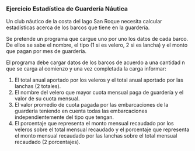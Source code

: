 ### Ejercicio Estadística de Guardería Náutica

Un club náutico de la costa del lago San Roque necesita calcular estadísticas acerca de los barcos que tiene en la guardería.

Se pretende un programa que cargue uno por uno los datos de cada barco. De ellos se sabe el nombre, el tipo (1 si es velero, 2 si es lancha) y el monto que pagan por mes de guardería.

El programa debe cargar datos de los barcos de acuerdo a una cantidad n que se carga al comienzo y una vez completada la carga informar:

1. El total anual aportado por los veleros y el total anual aportado por las lanchas (2 totales).
2. El nombre del velero que mayor cuota mensual paga de guardería y el valor de su cuota mensual.
3. El valor promedio de cuota pagada por las embarcaciones de la guardería teniendo en cuenta todas las embarcaciones independientemente del tipo que tengan.
4. El porcentaje que representa el monto mensual recaudado por los veleros sobre el total mensual recaudado y el porcentaje que representa el monto mensual recaudado por las lanchas sobre el total mensual recaudado (2 porcentajes).
